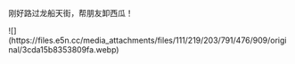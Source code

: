 <p>刚好路过龙船天街，帮朋友卸西瓜！</p>
![](https://files.e5n.cc/media_attachments/files/111/219/203/791/476/909/original/3cda15b8353809fa.webp)